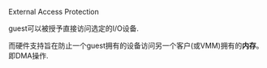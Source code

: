 External Access Protection

guest可以被授予直接访问选定的I/O设备.

而硬件支持旨在防止一个guest拥有的设备访问另一个客户(或VMM)拥有的**内存**。即DMA操作.